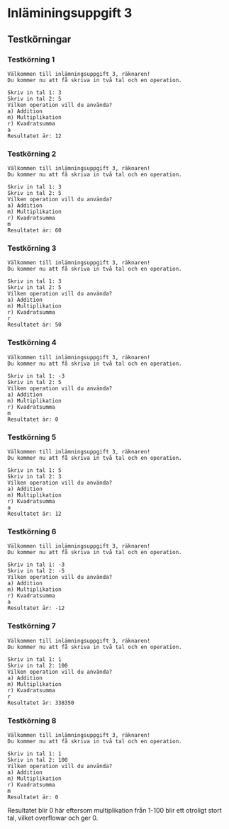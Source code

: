 # Inläminingsuppgift 3

## Testkörningar

### Testkörning 1

```
Välkommen till inlämningsuppgift 3, räknaren!
Du kommer nu att få skriva in två tal och en operation.

Skriv in tal 1: 3
Skriv in tal 2: 5
Vilken operation vill du använda?
a) Addition
m) Multiplikation
r) Kvadratsumma
a
Resultatet är: 12

```

### Testkörning 2

```
Välkommen till inlämningsuppgift 3, räknaren!
Du kommer nu att få skriva in två tal och en operation.

Skriv in tal 1: 3
Skriv in tal 2: 5
Vilken operation vill du använda?
a) Addition
m) Multiplikation
r) Kvadratsumma
m
Resultatet är: 60
```

### Testkörning 3

```
Välkommen till inlämningsuppgift 3, räknaren!
Du kommer nu att få skriva in två tal och en operation.

Skriv in tal 1: 3
Skriv in tal 2: 5
Vilken operation vill du använda?
a) Addition
m) Multiplikation
r) Kvadratsumma
r
Resultatet är: 50
```

### Testkörning 4

```
Välkommen till inlämningsuppgift 3, räknaren!
Du kommer nu att få skriva in två tal och en operation.

Skriv in tal 1: -3
Skriv in tal 2: 5
Vilken operation vill du använda?
a) Addition
m) Multiplikation
r) Kvadratsumma
m
Resultatet är: 0
```

### Testkörning 5

```
Välkommen till inlämningsuppgift 3, räknaren!
Du kommer nu att få skriva in två tal och en operation.

Skriv in tal 1: 5
Skriv in tal 2: 3
Vilken operation vill du använda?
a) Addition
m) Multiplikation
r) Kvadratsumma
a
Resultatet är: 12
```

### Testkörning 6

```
Välkommen till inlämningsuppgift 3, räknaren!
Du kommer nu att få skriva in två tal och en operation.

Skriv in tal 1: -3
Skriv in tal 2: -5
Vilken operation vill du använda?
a) Addition
m) Multiplikation
r) Kvadratsumma
a
Resultatet är: -12
```

### Testkörning 7

```
Välkommen till inlämningsuppgift 3, räknaren!
Du kommer nu att få skriva in två tal och en operation.

Skriv in tal 1: 1
Skriv in tal 2: 100
Vilken operation vill du använda?
a) Addition
m) Multiplikation
r) Kvadratsumma
r
Resultatet är: 338350
```

### Testkörning 8

```
Välkommen till inlämningsuppgift 3, räknaren!
Du kommer nu att få skriva in två tal och en operation.

Skriv in tal 1: 1
Skriv in tal 2: 100
Vilken operation vill du använda?
a) Addition
m) Multiplikation
r) Kvadratsumma
m
Resultatet är: 0
```

Resultatet blir 0 här eftersom multiplikation från 1-100 blir ett otroligt stort tal, vilket overflowar och ger 0.
